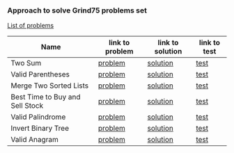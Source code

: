 ### Approach to solve Grind75 problems set
[List of problems](https://www.techinterviewhandbook.org/grind75)


[//]: # (Problems list below)

| Name                            | link to problem                                                         | link to solution                                                                 | link to test                                      |
|---------------------------------|-------------------------------------------------------------------------|----------------------------------------------------------------------------------|---------------------------------------------------|
| Two Sum                         | [problem](https://leetcode.com/problems/two-sum/submissions/)           | [solution](./src/main/java/org/example/problems/two_sum/Solution.java)           | [test](./src/test/java/TwoSumTest.java)           |
| Valid Parentheses               | [problem](https://leetcode.com/problems/valid-parentheses/submissions/) | [solution](./src/main/java/org/example/problems/valid_parentheses/Solution.java) | [test](./src/test/java/ValidParenthesesTest.java) |
| Merge Two Sorted Lists          | [problem](https://leetcode.com/problems/merge-two-sorted-lists/) | [solution](./src/main/java/org/example/problems/merge_two_sorted_lists/Solution.java) | [test](./src/test/java/MergeTwoSortedListsTest.java) |
| Best Time to Buy and Sell Stock | [problem](https://leetcode.com/problems/best-time-to-buy-and-sell-stock/) | [solution](./src/main/java/org/example/problems/best_time_to_buy_and_sell_stock/Solution.java) | [test](./src/test/java/BestTimeToBuyAndSellStockTest.java) |
| Valid Palindrome                | [problem](https://leetcode.com/problems/valid-palindrome/) | [solution](./src/main/java/org/example/problems/best_time_to_buy_and_sell_stock/Solution.java) | [test](./src/test/java/BestTimeToBuyAndSellStockTest.java) |
| Invert Binary Tree              | [problem](https://leetcode.com/problems/invert-binary-tree/) | [solution](./src/main/java/org/example/problems/invert_binary_tree/Solution.java) | [test](./src/test/java/InvertBinaryTreeTest.java) |
| Valid Anagram | [problem](https://leetcode.com/problems/valid-anagram/) | [solution](./src/main/java/org/example/problems/valid_anagram/Solution.java) | [test](./src/test/java/ValidAnagramTest.java) |
